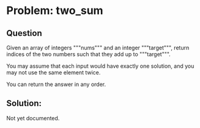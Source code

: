 # Problem: two_sum

## Question

Given an array of integers """nums""" and an integer """target""", return indices of the two numbers such that they add up to """target""".

You may assume that each input would have exactly one solution, and you may not use the same element twice.

You can return the answer in any order.

## Solution:

Not yet documented.


